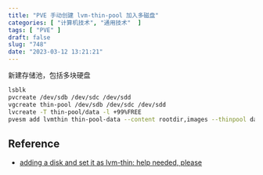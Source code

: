 ```yaml
---
title: "PVE 手动创建 lvm-thin-pool 加入多磁盘"
categories: [ "计算机技术", "通用技术"  ]
tags: [ "PVE" ]
draft: false
slug: "748"
date: "2023-03-12 13:21:21"
---
```


新建存储池，包括多块硬盘

```bash
lsblk
pvcreate /dev/sdb /dev/sdc /dev/sdd
vgcreate thin-pool /dev/sdb /dev/sdc /dev/sdd
lvcreate -T thin-pool/data -l +99%FREE
pvesm add lvmthin thin-pool-data --content rootdir,images --thinpool data --vgname thin-pool
```

## Reference

* [adding a disk and set it as lvm-thin: help needed, please](https://forum.proxmox.com/threads/adding-a-disk-and-set-it-as-lvm-thin-help-needed-please.111724/)

